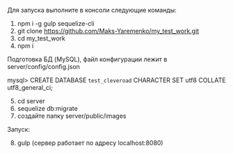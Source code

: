 Для запуска выполните в консоли следующие команды:

1. npm i -g gulp sequelize-cli
2. git clone https://github.com/Maks-Yaremenko/my_test_work.git
3. cd my_test_work
4. npm i

Подготовка БД (MySQL), файл конфигурации лежит в server/config/config.json

mysql> CREATE DATABASE `test_cleveroad` CHARACTER SET utf8 COLLATE utf8_general_ci;

5. cd server
6. sequelize db:migrate
7. создайте папку server/public/images

Запуск:

8. gulp (сервер работает по адресу localhost:8080)
